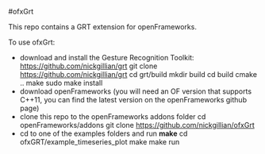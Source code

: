 #ofxGrt

This repo contains a GRT extension for openFrameworks.

To use ofxGrt:

- download and install the Gesture Recognition Toolkit: https://github.com/nickgillian/grt
    git clone https://github.com/nickgillian/grt
    cd grt/build
    mkdir build
    cd build
    cmake ..
    make
    sudo make install
- download openFrameworks (you will need an OF version that supports C++11, you can find the latest version on the openFrameworks github page)
- clone this repo to the openFrameworks addons folder
    cd openFrameworks/addons
    git clone https://github.com/nickgillian/ofxGrt
- cd to one of the examples folders and run **make**
    cd ofxGRT/example_timeseries_plot
    make
    make run

